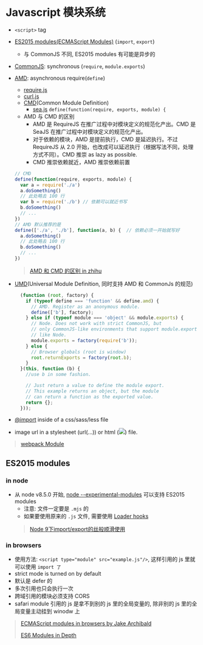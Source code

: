 # Javascript 模块系统

* `<script>` tag
* [ES2015 modules(ECMAScript Modules)](https://developer.mozilla.org/en-US/docs/Web/JavaScript/Reference/Statements/import) (`import`, `export`)
  * 与 CommonJS 不同, ES2015 modules 有可能是异步的
* [CommonJS](http://www.commonjs.org/specs/modules/1.0/): synchronous (`require`, `module.exports`)
* [AMD](https://github.com/amdjs/amdjs-api/blob/master/AMD.md): asynchronous require(`define`)
  * [require.js](http://requirejs.org/)
  * [curl.js](https://github.com/cujojs/curl)
  * [CMD](https://github.com/seajs/seajs/issues/242)(Common Module Definition)
    * [sea.js](https://github.com/seajs/seajs) `define(function(require, exports, module) {`
  * AMD 与 CMD 的区别
    * AMD 是 RequireJS 在推广过程中对模块定义的规范化产出。CMD 是 SeaJS 在推广过程中对模块定义的规范化产出。
    * 对于依赖的模块，AMD 是提前执行，CMD 是延迟执行。不过 RequireJS 从 2.0 开始，也改成可以延迟执行（根据写法不同，处理方式不同）。CMD 推崇 as lazy as possible.
    * CMD 推崇依赖就近，AMD 推崇依赖前置

  ```javascript
  // CMD
  define(function(require, exports, module) {
    var a = require('./a')
    a.doSomething()
    // 此处略去 100 行
    var b = require('./b') // 依赖可以就近书写
    b.doSomething()
    // ...
  })
  // AMD 默认推荐的是
  define(['./a', './b'], function(a, b) {  // 依赖必须一开始就写好
    a.doSomething()
    // 此处略去 100 行
    b.doSomething()
    // ...
  })
  ```

  > [AMD 和 CMD 的区别 in zhihu](https://www.zhihu.com/question/20351507)
* [UMD](https://github.com/umdjs/umd)(Universal Module Definition, 同时支持 AMD 和 CommonJs 的规范)

  ```javascript
    (function (root, factory) {
      if (typeof define === 'function' && define.amd) {
        // AMD. Register as an anonymous module.
        define(['b'], factory);
      } else if (typeof module === 'object' && module.exports) {
        // Node. Does not work with strict CommonJS, but
        // only CommonJS-like environments that support module.exports,
        // like Node.
        module.exports = factory(require('b'));
      } else {
        // Browser globals (root is window)
        root.returnExports = factory(root.b);
      }
    }(this, function (b) {
      //use b in some fashion.

      // Just return a value to define the module export.
      // This example returns an object, but the module
      // can return a function as the exported value.
      return {};
    }));
  ```

* [@import](https://developer.mozilla.org/en-US/docs/Web/CSS/@import) inside of a css/sass/less file
* image url in a stylesheet (url(...)) or html (<img src=...>) file.

> [webpack Module](https://webpack.js.org/concepts/modules/#what-is-a-webpack-module)

## ES2015 modules

### in node

* 从 node v8.5.0 开始, [node --experimental-modules](https://github.com/nodejs/node/blob/master/doc/api/esm.md) 可以支持 ES2015 modules
  * 注意: 文件一定要是 `.mjs` 的
  * 如果要使用原来的 `.js` 文件, 需要使用 [Loader hooks](https://nodejs.org/api/esm.html#esm_loader_hooks)
  > [Node 9下import/export的丝般顺滑使用](https://github.com/ChenShenhai/blog/issues/24)

### in browsers

* 使用方法: `<script type="module" src="example.js"/>`, 这样引用的 js 里就可以使用 `import 了`
* strict mode is turned on by default
* 默认是 defer 的
* 多次引用也只会执行一次
* 跨域引用的模块必须支持 CORS
* safari module 引用的 js 是拿不到别的 js 里的全局变量的, 除非别的 js 里的全局变量主动挂到 winodw 上

> [ECMAScript modules in browsers by Jake Archibald](https://jakearchibald.com/2017/es-modules-in-browsers/)
>
> [ES6 Modules in Depth](https://ponyfoo.com/articles/es6-modules-in-depth)
